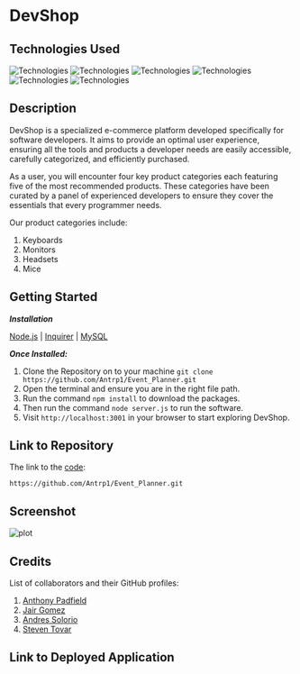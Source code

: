 # DevShop

## Technologies Used 

![Technologies](https://img.shields.io/badge/git-%23F05033.svg?style=for-the-badge&logo=git&logoColor=white)
![Technologies](https://img.shields.io/badge/javascript-%23323330.svg?style=for-the-badge&logo=javascript&logoColor=%23F7DF1E)
![Technologies](https://img.shields.io/badge/node.js-6DA55F?style=for-the-badge&logo=node.js&logoColor=white)
![Technologies](https://img.shields.io/badge/NPM-%23CB3837.svg?style=for-the-badge&logo=npm&logoColor=white)
![Technologies](https://img.shields.io/badge/mysql-%2300f.svg?style=for-the-badge&logo=mysql&logoColor=white)
![Technologies](https://img.shields.io/badge/tailwindcss-%2338B2AC.svg?style=for-the-badge&logo=tailwind-css&logoColor=white)

## Description

DevShop is a specialized e-commerce platform developed specifically for software developers. It aims to provide an optimal user experience, ensuring all the tools and products a developer needs are easily accessible, carefully categorized, and efficiently purchased.

As a user, you will encounter four key product categories each featuring five of the most recommended products. These categories have been curated by a panel of experienced developers to ensure they cover the essentials that every programmer needs.

Our product categories include:

1. Keyboards
2. Monitors
3. Headsets
4. Mice

## Getting Started
***Installation***

[Node.js](https://nodejs.org/en/) | [Inquirer](https://www.npmjs.com/package/inquirer) | [MySQL](https://www.npmjs.com/package/mysql2)

***Once Installed:***
1. Clone the Repository on to your machine ```git clone https://github.com/Antrp1/Event_Planner.git```
2. Open the terminal and ensure you are in the right file path.
3. Run the command ```npm install``` to download the packages.
4. Then run the command ```node server.js``` to run the software.
5. Visit `http://localhost:3001` in your browser to start exploring DevShop.

## Link to Repository

The link to the [code](https://github.com/Antrp1/Event_Planner.git):
```
https://github.com/Antrp1/Event_Planner.git
```

## Screenshot

![plot](.)

## Credits 

List of collaborators and their GitHub profiles: 

1. [Anthony Padfield](https://github.com/Antrp1)
2. [Jair Gomez](https://github.com/JairGH)
3. [Andres Solorio](https://github.com/ARS2989)
4. [Steven Tovar](https://github.com/s-tovar)

## Link to Deployed Application 


